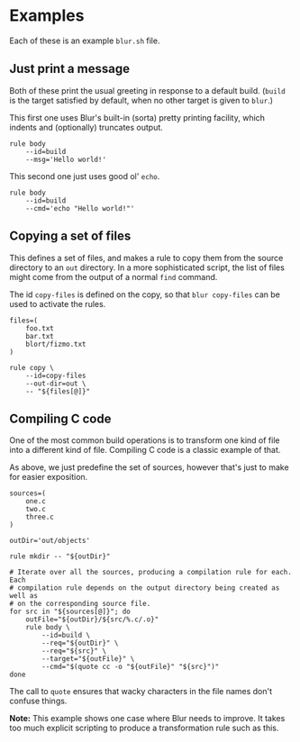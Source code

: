 Examples
========

Each of these is an example `blur.sh` file.

Just print a message
--------------------

Both of these print the usual greeting in response to a default build.
(`build` is the target satisfied by default, when no other target is
given to `blur`.)

This first one uses Blur's built-in (sorta) pretty printing facility, which
indents and (optionally) truncates output.

```shell
rule body
    --id=build
    --msg='Hello world!'
```

This second one just uses good ol' `echo`.

```shell
rule body
    --id=build
    --cmd='echo "Hello world!"'
```


Copying a set of files
----------------------

This defines a set of files, and makes a rule to copy them from the
source directory to an `out` directory. In a more sophisticated script,
the list of files might come from the output of a normal `find` command.

The id `copy-files` is defined on the copy, so that `blur copy-files`
can be used to activate the rules.

```shell
files=(
    foo.txt
    bar.txt
    blort/fizmo.txt
)

rule copy \
    --id=copy-files
    --out-dir=out \
    -- "${files[@]}"
```


Compiling C code
----------------

One of the most common build operations is to transform one kind of
file into a different kind of file. Compiling C code is a classic
example of that.

As above, we just predefine the set of sources, however that's just
to make for easier exposition.

```shell
sources=(
    one.c
    two.c
    three.c
)

outDir='out/objects'

rule mkdir -- "${outDir}"

# Iterate over all the sources, producing a compilation rule for each. Each
# compilation rule depends on the output directory being created as well as
# on the corresponding source file.
for src in "${sources[@]}"; do
    outFile="${outDir}/${src/%.c/.o}"
    rule body \
        --id=build \
        --req="${outDir}" \
        --req="${src}" \
        --target="${outFile}" \
        --cmd="$(quote cc -o "${outFile}" "${src}")"
done
```

The call to `quote` ensures that wacky characters in the file names don't
confuse things.

**Note:** This example shows one case where Blur needs to improve.
It takes too much explicit scripting to produce a transformation rule such
as this.

